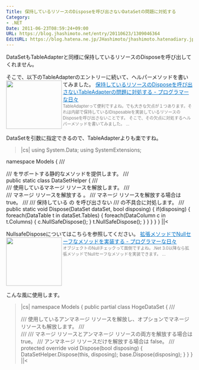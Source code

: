 ```yaml
---
Title: 保持しているリソースのDisposeを呼び出さないDataSetの問題に対処する
Category:
- .NET
Date: 2011-06-23T08:59:24+09:00
URL: https://blog.jhashimoto.net/entry/20110623/1309046364
EditURL: https://blog.hatena.ne.jp/JHashimoto/jhashimoto.hatenadiary.jp/atom/entry/12921228815717257585
---
```


DataSetもTableAdapterと同様に保持しているリソースのDisposeを呼び出してくれません。

そこで、以下のTableAdapterのエントリーに続いて、ヘルパーメソッドを書いてみました。
<a href="http://d.hatena.ne.jp/JHashimoto/20110622/1308978037" target="_blank" rel="nofollow"><img class="alignleft" align="left" border="0" src="http://capture.heartrails.com/150x130/shadow?http://d.hatena.ne.jp/JHashimoto/20110622/1308978037" alt="" width="150" height="130" /></a><a style="color:#0070C5;" href="http://d.hatena.ne.jp/JHashimoto/20110622/1308978037" target="_blank" rel="nofollow">保持しているリソースのDisposeを呼び出さないTableAdapterの問題に対処する - プログラマーな日々</a><a href="http://b.hatena.ne.jp/entry/http://d.hatena.ne.jp/JHashimoto/20110622/1308978037" target="_blank"><img border="0" src="http://b.hatena.ne.jp/entry/image/http://d.hatena.ne.jp/JHashimoto/20110622/1308978037" alt="" /></a><br><span style="color: #808080;font-size: 80%;">TableAdapterって便利ですよね。でも大きな欠点が１つあります。それは内部で保持しているIDisposableを実装しているリソースのDisposeを呼び出さないことです。  そこで、その欠点に対処するヘルパーメソッドを書いてみました。 ...</span><br style="clear:both;" />

DataSetを引数に指定できるので、TableAdapterよりも楽ですね。

>|cs|
using System.Data;
using SystemExtensions;

namespace Models {
    /// <summary>
    /// <see cref="System.Data.DataSet"/> をサポートする静的なメソッドを提供します。
    /// </summary>
    public static class DataSetHelper {
        /// <summary>
        /// 使用しているマネージ リソースを解放します。
        /// </summary>
        /// <param name="dataSet">マネージ リソースを解放する <see cref="System.Data.DataSet"/>。</param>
        /// <param name="disposing">マネージ リソースを解放する場合は true。</param>
        /// <remarks>
        /// 保持している <see cref="System.IDisposable"/> の <see cref="System.IDisposable.Dispose"/> を呼び出さない 
        /// <see cref="System.Data.DataSet"/> の不具合に対処します。
        /// </remarks>
        public static void Dispose(DataSet dataSet, bool disposing) {
            if(disposing) {
                foreach(DataTable t in dataSet.Tables) {
                    foreach(DataColumn c in t.Columns) {
                        c.NullSafeDispose();
                    }
                    t.NullSafeDispose();
                }
            }
        }
    }
}
||<

NullsafeDisposeについてはこちらを参照してください。
<a href="http://d.hatena.ne.jp/JHashimoto/20110621/1308976696" target="_blank" rel="nofollow"><img class="alignleft" align="left" border="0" src="http://capture.heartrails.com/150x130/shadow?http://d.hatena.ne.jp/JHashimoto/20110621/1308976696" alt="" width="150" height="130" /></a><a style="color:#0070C5;" href="http://d.hatena.ne.jp/JHashimoto/20110621/1308976696" target="_blank" rel="nofollow">拡張メソッドでNullセーフなメソッドを実装する - プログラマーな日々</a><a href="http://b.hatena.ne.jp/entry/http://d.hatena.ne.jp/JHashimoto/20110621/1308976696" target="_blank"><img border="0" src="http://b.hatena.ne.jp/entry/image/http://d.hatena.ne.jp/JHashimoto/20110621/1308976696" alt="" /></a><br><span style="color: #808080;font-size: 80%;">オブジェクトのNullチェックって面倒ですよね。.Net 3.0以降なら拡張メソッドでNullセーフなメソッドを実装できます。 ...</span><br style="clear:both;" />

こんな風に使用します。

>|cs|
namespace Models {
    public partial class HogeDataSet {
        /// <summary>
        /// 使用しているアンマネージ リソースを解放し、オプションでマネージ リソースも解放します。
        /// </summary>
        /// <param name="disposing">
        /// マネージ リソースとアンマネージ リソースの両方を解放する場合は true。
        /// アンマネージ リソースだけを解放する場合は false。
        /// </param>
        protected override void Dispose(bool disposing) {
            DataSetHelper.Dispose(this, disposing);
            base.Dispose(disposing);
        }
    }
}
||<
